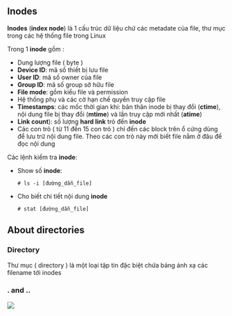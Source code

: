 ## Inodes 

**Inodes** (**index node**) là 1 cấu trúc dữ liệu chứ các metadate của file, thư mục trong các hệ thống file trong Linux

Trong 1 **inode** gồm :
  - Dung lượng file ( byte )
  - **Device ID**: mã số thiết bị lưu file
  - **User ID**: mã số owner của file
  - **Group ID**: mã số group sở hữu file
  - **File mode**: gồm kiểu file và permission
  - Hệ thống phụ và các cờ hạn chế quyền truy cập file
  - **Timestamps**: các mốc thời gian khi: bản thân inode bị thay đổi (**ctime**), nội dung file bị thay đổi (**mtime**) và lần truy cập mới nhất (**atime**)
  - **Link count**): số lượng **hard link** trỏ đến **inode**
  - Các con trỏ ( từ 11 đến 15 con trỏ ) chỉ đến các block trên ổ cứng dùng để lưu trữ nội dung file. Theo các con trỏ này mới biết file nằm ở đâu để đọc nội dung
  
Các lệnh kiểm tra **inode**:

  - Show số **inode**:
    
    ``# ls -i [đường_dẫn_file]``
    
  - Cho biết chi tiết nội dung **inode**
  
    ``# stat [đường_dẫn_file]``

## About directories

### Directory

Thư mục ( directory ) là một loại tập tin đặc biệt chứa bảng ánh xạ các filename tới inodes

### . and ..

<img src="https://github.com/vjnkvt/Images/blob/master/direc.PNG">

